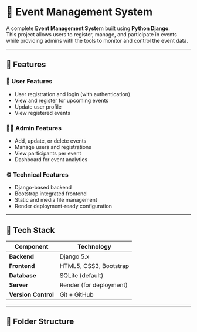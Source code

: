 # 🎉 Event Management System

A complete **Event Management System** built using **Python Django**.  
This project allows users to register, manage, and participate in events while providing admins with the tools to monitor and control the event data.  

---

## 🚀 Features

### 👥 User Features
- User registration and login (with authentication)
- View and register for upcoming events
- Update user profile
- View registered events

### 🧑‍💼 Admin Features
- Add, update, or delete events
- Manage users and registrations
- View participants per event
- Dashboard for event analytics

### ⚙️ Technical Features
- Django-based backend
- Bootstrap integrated frontend
- Static and media file management
- Render deployment-ready configuration

---

## 🧠 Tech Stack

| Component | Technology |
|------------|-------------|
| **Backend** | Django 5.x |
| **Frontend** | HTML5, CSS3, Bootstrap |
| **Database** | SQLite (default) |
| **Server** | Render (for deployment) |
| **Version Control** | Git + GitHub |

---

## 📂 Folder Structure

